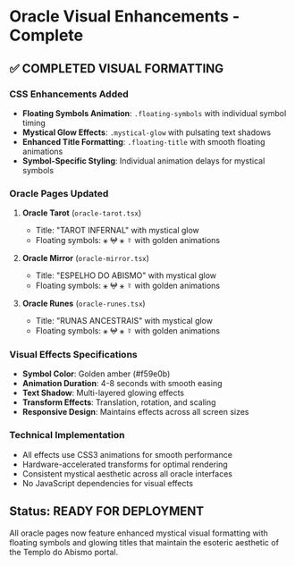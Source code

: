 # Oracle Visual Enhancements - Complete

## ✅ COMPLETED VISUAL FORMATTING

### CSS Enhancements Added
- **Floating Symbols Animation**: `.floating-symbols` with individual symbol timing
- **Mystical Glow Effects**: `.mystical-glow` with pulsating text shadows
- **Enhanced Title Formatting**: `.floating-title` with smooth floating animations
- **Symbol-Specific Styling**: Individual animation delays for mystical symbols

### Oracle Pages Updated
1. **Oracle Tarot** (`oracle-tarot.tsx`)
   - Title: "TAROT INFERNAL" with mystical glow
   - Floating symbols: ⚹ 𖤍 ⚹ ☿ with golden animations

2. **Oracle Mirror** (`oracle-mirror.tsx`)
   - Title: "ESPELHO DO ABISMO" with mystical glow
   - Floating symbols: ⚹ 𖤍 ⚹ ☿ with golden animations

3. **Oracle Runes** (`oracle-runes.tsx`)
   - Title: "RUNAS ANCESTRAIS" with mystical glow
   - Floating symbols: ⚹ 𖤍 ⚹ ☿ with golden animations

### Visual Effects Specifications
- **Symbol Color**: Golden amber (#f59e0b)
- **Animation Duration**: 4-8 seconds with smooth easing
- **Text Shadow**: Multi-layered glowing effects
- **Transform Effects**: Translation, rotation, and scaling
- **Responsive Design**: Maintains effects across all screen sizes

### Technical Implementation
- All effects use CSS3 animations for smooth performance
- Hardware-accelerated transforms for optimal rendering
- Consistent mystical aesthetic across all oracle interfaces
- No JavaScript dependencies for visual effects

## Status: READY FOR DEPLOYMENT
All oracle pages now feature enhanced mystical visual formatting with floating symbols and glowing titles that maintain the esoteric aesthetic of the Templo do Abismo portal.
